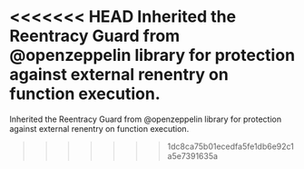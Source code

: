 <<<<<<< HEAD
Inherited the Reentracy Guard from @openzeppelin library for protection against external renentry on function execution.
=======
Inherited the Reentracy Guard from @openzeppelin library for protection against external renentry on function execution.
>>>>>>> 1dc8ca75b01ecedfa5fe1db6e92c1a5e7391635a
